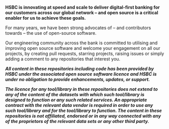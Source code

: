 **HSBC is innovating at speed and scale to deliver digital-first banking for our customers across our global network – and open source is a critical enabler for us to achieve these goals.**

For many years, we have been strong advocates of – and contributors towards – the use of open-source software. 

Our engineering community across the bank is committed to utilising and improving open source software and welcome your engagement on all our projects, by creating pull requests, starring projects, raising issues or simply adding a comment to any repositories that interest you. 

**_All content in these repositories including code has been provided by HSBC under the associated open source software licence and HSBC is under no obligation to provide enhancements, updates, or support._**

**_The licence for any tool/library in these repositories does not extend to any of the content of the datasets with which such tool/library is designed to function or any such related services. An appropriate contract with the relevant data vendor is required in order to use any such tool/library and for the tool/library to function. The content in these repositories is not affiliated, endorsed or in any way connected with any of the proprietors of the relevant data sets or any other third party._**
